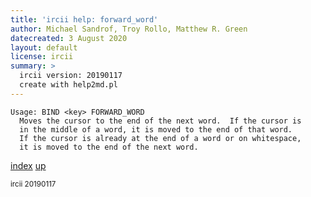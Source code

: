 ```yaml
---
title: 'ircii help: forward_word'
author: Michael Sandrof, Troy Rollo, Matthew R. Green
datecreated: 3 August 2020
layout: default
license: ircii
summary: >
  ircii version: 20190117
  create with help2md.pl
---
```

```
Usage: BIND <key> FORWARD_WORD
  Moves the cursor to the end of the next word.  If the cursor is
  in the middle of a word, it is moved to the end of that word.
  If the cursor is already at the end of a word or on whitespace,
  it is moved to the end of the next word.
```

[index](index.html)
[up](..)

<small> ircii 20190117 </small>
